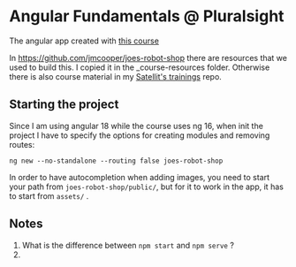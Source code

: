 # Angular Fundamentals @ Pluralsight

The angular app created with [this course](https://app.pluralsight.com/library/courses/fundamentals-angular/table-of-contents)

In https://github.com/jmcooper/joes-robot-shop there are resources that we used to build this. I copied it in the _course-resources folder.
Otherwise there is also course material in my [Satellit's trainings](https://github.com/Teto-at-GitHub/training_satellit) repo.

## Starting the project

Since I am using angular 18 while the course uses ng 16, when init the project I have to specify the options for creating modules and removing routes:

```
ng new --no-standalone --routing false joes-robot-shop
```

In order to have autocompletion when adding images, you need to start your path from `joes-robot-shop/public/`, but for it to work in the app, it has to start from `assets/` .

## Notes
1. What is the difference between `npm start` and `npm serve` ?
2. 